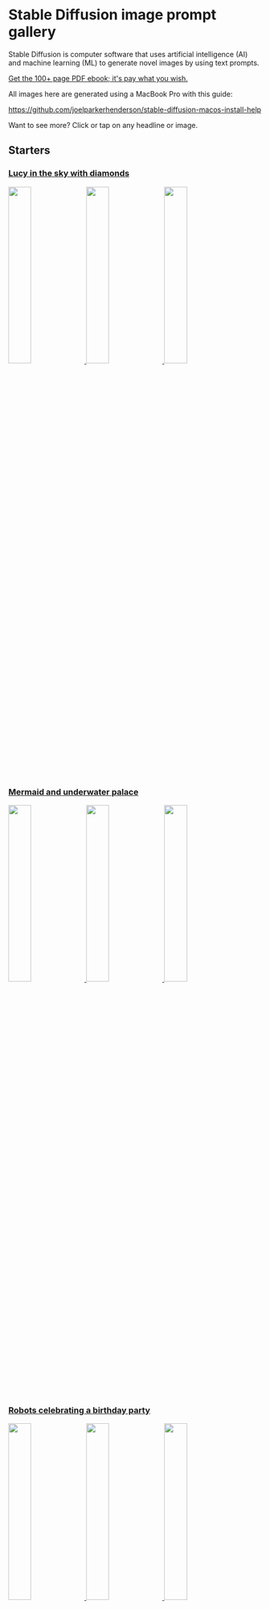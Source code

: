 # Stable Diffusion image prompt gallery

Stable Diffusion is computer software that uses artificial intelligence (AI)
and machine learning (ML) to generate novel images by using text prompts.

[Get the 100+ page PDF ebook; it's pay what you wish.](https://joelparkerhenderson.gumroad.com/stable-diffusion-image-prompt-gallery-book)

All images here are generated using a MacBook Pro with this guide:

https://github.com/joelparkerhenderson/stable-diffusion-macos-install-help

Want to see more? Click or tap on any headline or image.


## Starters


### [Lucy in the sky with diamonds](groups/lucy-in-the-sky-with-diamonds-the-beatles)

<a href="groups/lucy-in-the-sky-with-diamonds-the-beatles"><img loading="lazy" width="30%" src="groups/lucy-in-the-sky-with-diamonds-the-beatles/1.png">&nbsp;<img loading="lazy" width="30%" src="groups/lucy-in-the-sky-with-diamonds-the-beatles/2.png">&nbsp;<img loading="lazy" width="30%" src="groups/lucy-in-the-sky-with-diamonds-the-beatles/3.png"></a>


### [Mermaid and underwater palace](groups/mermaid-and-underwater-palace)

<a href="groups/mermaid-and-underwater-palace"><img loading="lazy" width="30%" src="groups/mermaid-and-underwater-palace/1.png">&nbsp;<img loading="lazy" width="30%" src="groups/mermaid-and-underwater-palace/2.png">&nbsp;<img loading="lazy" width="30%" src="groups/mermaid-and-underwater-palace/3.png"></a>


### [Robots celebrating a birthday party](groups/robots-celebrating-a-birthday-party)

<a href="groups/robots-celebrating-a-birthday-party"><img loading="lazy" width="30%" src="groups/robots-celebrating-a-birthday-party/1.png">&nbsp;<img loading="lazy" width="30%" src="groups/robots-celebrating-a-birthday-party/2.png">&nbsp;<img loading="lazy" width="30%" src="groups/robots-celebrating-a-birthday-party/3.png"></a>


### [Comic book superhero battling evil](groups/comic-book-superhero-battling-evil)

<a href="groups/comic-book-superhero-battling-evil"><img loading="lazy" width="30%" src="groups/comic-book-superhero-battling-evil/1.png">&nbsp;<img loading="lazy" width="30%" src="groups/comic-book-superhero-battling-evil/2.png">&nbsp;<img loading="lazy" width="30%" src="groups/comic-book-superhero-battling-evil/3.png"></a>


### [Redhead goddess with poodle in the style of Klimt](groups/redhead-goddess-with-poodle-in-the-style-of-klimt)

<a href="groups/redhead-goddess-with-poodle-in-the-style-of-klimt"><img loading="lazy" width="30%" src="groups/redhead-goddess-with-poodle-in-the-style-of-klimt/1.png">&nbsp;<img loading="lazy" width="30%" src="groups/redhead-goddess-with-poodle-in-the-style-of-klimt/2.png">&nbsp;<img loading="lazy" width="30%" src="groups/redhead-goddess-with-poodle-in-the-style-of-klimt/3.png"></a>


### [Flying dragon breathing fire](groups/flying-dragon-breathing-fire)

<a href="groups/flying-dragon-breathing-fire"><img loading="lazy" width="30%" src="groups/flying-dragon-breathing-fire/1.png">&nbsp;<img loading="lazy" width="30%" src="groups/flying-dragon-breathing-fire/2.png">&nbsp;<img loading="lazy" width="30%" src="groups/flying-dragon-breathing-fire/3.png"></a>


## Song mixing


### [Halo & Energy & Summer Renaissance (Beyoncé)](groups/halo-energy-summer-renaissance-beyonce)

<a href="groups/halo-energy-summer-renaissance-beyonce"><img loading="lazy" width="30%" src="groups/halo-energy-summer-renaissance-beyonce/1.png">&nbsp;<img loading="lazy" width="30%" src="groups/halo-energy-summer-renaissance-beyonce/2.png">&nbsp;<img loading="lazy" width="30%" src="groups/halo-energy-summer-renaissance-beyonce/3.png"></a>


### [Black Magic Woman & The Game Of Love (Santana)](groups/black-magic-woman-the-game-of-love-santana)

<a href="groups/black-magic-woman-the-game-of-love-santana"><img loading="lazy" width="30%" src="groups/black-magic-woman-the-game-of-love-santana/1.png">&nbsp;<img loading="lazy" width="30%" src="groups/black-magic-woman-the-game-of-love-santana/2.png">&nbsp;<img loading="lazy" width="30%" src="groups/black-magic-woman-the-game-of-love-santana/3.png"></a>


### [Amazing Grace & Day Dreaming (Aretha Franklin)](groups/amazing-grace-day-dreaming-aretha-franklin)

<a href="groups/amazing-grace-day-dreaming-aretha-franklin"><img loading="lazy" width="30%" src="groups/amazing-grace-day-dreaming-aretha-franklin/1.png">&nbsp;<img loading="lazy" width="30%" src="groups/amazing-grace-day-dreaming-aretha-franklin/2.png">&nbsp;<img loading="lazy" width="30%" src="groups/amazing-grace-day-dreaming-aretha-franklin/3.png"></a>


### [Mirrorball & Wonderland (Taylor Swift)](groups/mirrorball-wonderland-taylor-swift)

<a href="groups/mirrorball-wonderland-taylor-swift"><img loading="lazy" width="30%" src="groups/mirrorball-wonderland-taylor-swift/1.png">&nbsp;<img loading="lazy" width="30%" src="groups/mirrorball-wonderland-taylor-swift/2.png">&nbsp;<img loading="lazy" width="30%" src="groups/mirrorball-wonderland-taylor-swift/3.png"></a>


### [Yellow Submarine & Octopus's Garden (The Beatles)](groups/yellow-submarine-octopus-garden-the-beatles)

<a href="groups/yellow-submarine-octopus-garden-the-beatles"><img loading="lazy" width="30%" src="groups/yellow-submarine-octopus-garden-the-beatles/1.png">&nbsp;<img loading="lazy" width="30%" src="groups/yellow-submarine-octopus-garden-the-beatles/2.png">&nbsp;<img loading="lazy" width="30%" src="groups/yellow-submarine-octopus-garden-the-beatles/3.png"></a>


### [Just Dance & Perfect Illusion (Lady Gaga)](groups/just-dance-perfect-illusion-lady-gaga)

<a href="groups/just-dance-perfect-illusion-lady-gaga"><img loading="lazy" width="30%" src="groups/just-dance-perfect-illusion-lady-gaga/1.png">&nbsp;<img loading="lazy" width="30%" src="groups/just-dance-perfect-illusion-lady-gaga/2.png">&nbsp;<img loading="lazy" width="30%" src="groups/just-dance-perfect-illusion-lady-gaga/3.png"></a>


## Pretty flowers


### [Dragonfly with pretty flowers like paper collage](groups/dragonfly-with-pretty-flowers-like-paper-collage)

<a href="groups/dragonfly-with-pretty-flowers-like-paper-collage"><img loading="lazy" width="30%" src="groups/dragonfly-with-pretty-flowers-like-paper-collage/1.png">&nbsp;<img loading="lazy" width="30%" src="groups/dragonfly-with-pretty-flowers-like-paper-collage/2.png">&nbsp;<img loading="lazy" width="30%" src="groups/dragonfly-with-pretty-flowers-like-paper-collage/3.png"></a>


### [Hummingbird with pretty flowers like crayon drawing](groups/hummingbird-with-pretty-flowers-like-crayon-drawing)

<a href="groups/hummingbird-with-pretty-flowers-like-crayon-drawing"><img loading="lazy" width="30%" src="groups/hummingbird-with-pretty-flowers-like-crayon-drawing/1.png">&nbsp;<img loading="lazy" width="30%" src="groups/hummingbird-with-pretty-flowers-like-crayon-drawing/2.png">&nbsp;<img loading="lazy" width="30%" src="groups/hummingbird-with-pretty-flowers-like-crayon-drawing/3.png"></a>


### [Butterfly with pretty flowers like stained glass](groups/butterfly-with-pretty-flowers-like-stained-glass)

<a href="groups/butterfly-with-pretty-flowers-like-stained-glass"><img loading="lazy" width="30%" src="groups/butterfly-with-pretty-flowers-like-stained-glass/1.png">&nbsp;<img loading="lazy" width="30%" src="groups/butterfly-with-pretty-flowers-like-stained-glass/2.png">&nbsp;<img loading="lazy" width="30%" src="groups/butterfly-with-pretty-flowers-like-stained-glass/3.png"></a>


### [Honeybee with pretty flowers like oil painting](groups/honeybee-with-pretty-flowers-like-oil-painting)

<a href="groups/honeybee-with-pretty-flowers-like-oil-painting"><img loading="lazy" width="30%" src="groups/honeybee-with-pretty-flowers-like-oil-painting/1.png">&nbsp;<img loading="lazy" width="30%" src="groups/honeybee-with-pretty-flowers-like-oil-painting/2.png">&nbsp;<img loading="lazy" width="30%" src="groups/honeybee-with-pretty-flowers-like-oil-painting/3.png"></a>


### [Songbird with pretty flowers like tile mosaic](groups/songbird-with-pretty-flowers-like-tile-mosaic)

<a href="groups/songbird-with-pretty-flowers-like-tile-mosaic"><img loading="lazy" width="30%" src="groups/songbird-with-pretty-flowers-like-tile-mosaic/1.png">&nbsp;<img loading="lazy" width="30%" src="groups/songbird-with-pretty-flowers-like-tile-mosaic/2.png">&nbsp;<img loading="lazy" width="30%" src="groups/songbird-with-pretty-flowers-like-tile-mosaic/3.png"></a>


### [Parrot with pretty flowers like tile mosaic](groups/parrot-with-pretty-flowers-like-watercolor)

<a href="groups/parrot-with-pretty-flowers-like-watercolor"><img loading="lazy" width="30%" src="groups/parrot-with-pretty-flowers-like-watercolor/1.png">&nbsp;<img loading="lazy" width="30%" src="groups/parrot-with-pretty-flowers-like-watercolor/2.png">&nbsp;<img loading="lazy" width="30%" src="groups/parrot-with-pretty-flowers-like-watercolor/3.png"></a>


### [Ladybug with pretty flowers as cartoon](groups/ladybug-with-pretty-flowers-as-cartoon)

<a href="groups/ladybug-with-pretty-flowers-as-cartoon"><img loading="lazy" width="30%" src="groups/ladybug-with-pretty-flowers-as-cartoon/1.png">&nbsp;<img loading="lazy" width="30%" src="groups/ladybug-with-pretty-flowers-as-cartoon/2.png">&nbsp;<img loading="lazy" width="30%" src="groups/ladybug-with-pretty-flowers-as-cartoon/3.png"></a>


## People dancing


### [Electronica EDM festival with dancing people](groups/electronica-edm-festival-with-dancing-people)

<a href="groups/electronica-edm-festival-with-dancing-people"><img loading="lazy" width="30%" src="groups/electronica-edm-festival-with-dancing-people/1.png">&nbsp;<img loading="lazy" width="30%" src="groups/electronica-edm-festival-with-dancing-people/2.png">&nbsp;<img loading="lazy" width="30%" src="groups/electronica-edm-festival-with-dancing-people/3.png"></a>


### [Edwardian Ball with people dancing in costume](groups/edwardian-ball-with-people-dancing-in-costume)

<a href="groups/edwardian-ball-with-people-dancing-in-costume"><img loading="lazy" width="30%" src="groups/edwardian-ball-with-people-dancing-in-costume/1.png">&nbsp;<img loading="lazy" width="30%" src="groups/edwardian-ball-with-people-dancing-in-costume/2.png">&nbsp;<img loading="lazy" width="30%" src="groups/edwardian-ball-with-people-dancing-in-costume/3.png"></a>


## [Bollywood musical with dancing people singing songs](groups/bollywood-musical-with-dancing-people-singing-songs/montage-tile-3x3.png)

<a href="groups/bollywood-musical-with-dancing-people-singing-songs"><img loading="lazy" width="30%" src="groups/bollywood-musical-with-dancing-people-singing-songs/1.png">&nbsp;<img loading="lazy" width="30%" src="groups/bollywood-musical-with-dancing-people-singing-songs/2.png">&nbsp;<img loading="lazy" width="30%" src="groups/bollywood-musical-with-dancing-people-singing-songs/3.png"></a>


### [Burning Man art with dancing people at night](groups/burningman-art-with-dancing-people-at-night)

<a href="groups/burningman-art-with-dancing-people-at-night"><img loading="lazy" width="30%" src="groups/burningman-art-with-dancing-people-at-night/1.png">&nbsp;<img loading="lazy" width="30%" src="groups/burningman-art-with-dancing-people-at-night/2.png">&nbsp;<img loading="lazy" width="30%" src="groups/burningman-art-with-dancing-people-at-night/3.png"></a>


### [Holi festival of colors with dancing people in India](groups/holi-festival-of-colors-with-dancing-people-in-india)

<a href="groups/holi-festival-of-colors-with-dancing-people-in-india"><img loading="lazy" width="30%" src="groups/holi-festival-of-colors-with-dancing-people-in-india/1.png">&nbsp;<img loading="lazy" width="30%" src="groups/holi-festival-of-colors-with-dancing-people-in-india/2.png">&nbsp;<img loading="lazy" width="30%" src="groups/holi-festival-of-colors-with-dancing-people-in-india/3.png"></a>


### [Renaissance ball with dancing people doing a waltz](groups/renaissance-ball-with-dancing-people-doing-a-waltz)

<a href="groups/renaissance-ball-with-dancing-people-doing-a-waltz"><img loading="lazy" width="30%" src="groups/renaissance-ball-with-dancing-people-doing-a-waltz/1.png">&nbsp;<img loading="lazy" width="30%" src="groups/renaissance-ball-with-dancing-people-doing-a-waltz/2.png">&nbsp;<img loading="lazy" width="30%" src="groups/renaissance-ball-with-dancing-people-doing-a-waltz/3.png"></a>


## [Broadway musical with dancing people and singing](groups/broadway-musical-with-dancing-people-and-singing/montage-tile-3x3.png)

<a href="groups/broadway-musical-with-dancing-people-and-singing"><img loading="lazy" width="30%" src="groups/broadway-musical-with-dancing-people-and-singing/1.png">&nbsp;<img loading="lazy" width="30%" src="groups/broadway-musical-with-dancing-people-and-singing/2.png">&nbsp;<img loading="lazy" width="30%" src="groups/broadway-musical-with-dancing-people-and-singing/3.png"></a>


## Fantasy fiction


### [Unicorn galloping with rainbows](groups/unicorn-galloping-with-rainbows)

<a href="groups/unicorn-galloping-with-rainbows"><img loading="lazy" width="30%" src="groups/unicorn-galloping-with-rainbows/1.png">&nbsp;<img loading="lazy" width="30%" src="groups/unicorn-galloping-with-rainbows/2.png">&nbsp;<img loading="lazy" width="30%" src="groups/unicorn-galloping-with-rainbows/3.png"></a>


### [Lord of the Rings Rivendell fantasy forest](groups/lord-of-the-rings-rivendell-fantasy-forest)

<a href="groups/lord-of-the-rings-rivendell-fantasy-forest"><img loading="lazy" width="30%" src="groups/lord-of-the-rings-rivendell-fantasy-forest/1.png">&nbsp;<img loading="lazy" width="30%" src="groups/lord-of-the-rings-rivendell-fantasy-forest/2.png">&nbsp;<img loading="lazy" width="30%" src="groups/lord-of-the-rings-rivendell-fantasy-forest/3.png"></a>


### [Wizard with a magic wand casting a spell](groups/wizard-with-a-magic-wand-casting-a-spell)

<a href="groups/wizard-with-a-magic-wand-casting-a-spell"><img loading="lazy" width="30%" src="groups/wizard-with-a-magic-wand-casting-a-spell/1.png">&nbsp;<img loading="lazy" width="30%" src="groups/wizard-with-a-magic-wand-casting-a-spell/2.png">&nbsp;<img loading="lazy" width="30%" src="groups/wizard-with-a-magic-wand-casting-a-spell/3.png"></a>


### [Tarot card that can predict the future](groups/tarot-card-that-can-predict-the-future)

<a href="groups/tarot-card-that-can-predict-the-future"><img loading="lazy" width="30%" src="groups/tarot-card-that-can-predict-the-future/1.png">&nbsp;<img loading="lazy" width="30%" src="groups/tarot-card-that-can-predict-the-future/2.png">&nbsp;<img loading="lazy" width="30%" src="groups/tarot-card-that-can-predict-the-future/3.png"></a>


### [Pirate ship sails on ocean waves](groups/pirate-ship-sails-on-ocean-waves)

<a href="groups/pirate-ship-sails-on-ocean-waves"><img loading="lazy" width="30%" src="groups/pirate-ship-sails-on-ocean-waves/1.png">&nbsp;<img loading="lazy" width="30%" src="groups/pirate-ship-sails-on-ocean-waves/2.png">&nbsp;<img loading="lazy" width="30%" src="groups/pirate-ship-sails-on-ocean-waves/3.png"></a>


### [Legend of the Fountain of Youth](groups/legend-of-the-fountain-of-youth)

<a href="groups/legend-of-the-fountain-of-youth"><img loading="lazy" width="30%" src="groups/legend-of-the-fountain-of-youth/1.png">&nbsp;<img loading="lazy" width="30%" src="groups/legend-of-the-fountain-of-youth/2.png">&nbsp;<img loading="lazy" width="30%" src="groups/legend-of-the-fountain-of-youth/3.png"></a>


## Surrealist creatures


### [Surrealist sea creatures](groups/surrealist-sea-creatures)

<a href="groups/surrealist-sea-creatures"><img loading="lazy" width="30%" src="groups/surrealist-sea-creatures/1.png">&nbsp;<img loading="lazy" width="30%" src="groups/surrealist-sea-creatures/2.png">&nbsp;<img loading="lazy" width="30%" src="groups/surrealist-sea-creatures/3.png"></a>


### [Surrealist forest creatures](groups/surrealist-forest-creatures)

<a href="groups/surrealist-forest-creatures"><img loading="lazy" width="30%" src="groups/surrealist-forest-creatures/1.png">&nbsp;<img loading="lazy" width="30%" src="groups/surrealist-forest-creatures/2.png">&nbsp;<img loading="lazy" width="30%" src="groups/surrealist-forest-creatures/3.png"></a>


### [Surrealist sky creatures](groups/surrealist-sky-creatures)

<a href="groups/surrealist-sky-creatures"><img loading="lazy" width="30%" src="groups/surrealist-sky-creatures/1.png">&nbsp;<img loading="lazy" width="30%" src="groups/surrealist-sky-creatures/2.png">&nbsp;<img loading="lazy" width="30%" src="groups/surrealist-sky-creatures/3.png"></a>


### [Surrealist mountain creatures](groups/surrealist-mountain-creatures)

<a href="groups/surrealist-mountain-creatures"><img loading="lazy" width="30%" src="groups/surrealist-mountain-creatures/1.png">&nbsp;<img loading="lazy" width="30%" src="groups/surrealist-mountain-creatures/2.png">&nbsp;<img loading="lazy" width="30%" src="groups/surrealist-mountain-creatures/3.png"></a>


### [Surrealist desert creatures](groups/surrealist-desert-creatures)

<a href="groups/surrealist-desert-creatures"><img loading="lazy" width="30%" src="groups/surrealist-desert-creatures/1.png">&nbsp;<img loading="lazy" width="30%" src="groups/surrealist-desert-creatures/2.png">&nbsp;<img loading="lazy" width="30%" src="groups/surrealist-desert-creatures/3.png"></a>


### [Surrealist ice creatures](groups/surrealist-ice-creatures)

<a href="groups/surrealist-ice-creatures"><img loading="lazy" width="30%" src="groups/surrealist-ice-creatures/1.png">&nbsp;<img loading="lazy" width="30%" src="groups/surrealist-ice-creatures/2.png">&nbsp;<img loading="lazy" width="30%" src="groups/surrealist-ice-creatures/3.png"></a>


### [Surrealist space creatures](groups/surrealist-space-creatures)

<a href="groups/surrealist-space-creatures"><img loading="lazy" width="30%" src="groups/surrealist-space-creatures/1.png">&nbsp;<img loading="lazy" width="30%" src="groups/surrealist-space-creatures/2.png">&nbsp;<img loading="lazy" width="30%" src="groups/surrealist-space-creatures/3.png"></a>


## Animal in the style of an artist


### [Alexander Calder](groups/animal-in-the-style-of-alexander-calder)

<a href="groups/animal-in-the-style-of-alexander-calder"><img loading="lazy" width="30%" src="groups/animal-in-the-style-of-alexander-calder/1.png">&nbsp;<img loading="lazy" width="30%" src="groups/animal-in-the-style-of-alexander-calder/2.png">&nbsp;<img loading="lazy" width="30%" src="groups/animal-in-the-style-of-alexander-calder/3.png"></a>


### [Alma Thomas](groups/animal-in-the-style-of-alma-thomas)

<a href="groups/animal-in-the-style-of-alma-thomas"><img loading="lazy" width="30%" src="groups/animal-in-the-style-of-alma-thomas/1.png">&nbsp;<img loading="lazy" width="30%" src="groups/animal-in-the-style-of-alma-thomas/2.png">&nbsp;<img loading="lazy" width="30%" src="groups/animal-in-the-style-of-alma-thomas/3.png"></a>


### [Amrita Sher-Gil](groups/animal-in-the-style-of-amrita-sher-gil)

<a href="groups/animal-in-the-style-of-amrita-sher-gil"><img loading="lazy" width="30%" src="groups/animal-in-the-style-of-amrita-sher-gil/1.png">&nbsp;<img loading="lazy" width="30%" src="groups/animal-in-the-style-of-amrita-sher-gil/2.png">&nbsp;<img loading="lazy" width="30%" src="groups/animal-in-the-style-of-amrita-sher-gil/3.png"></a>


### [Artemisia Gentileschi](groups/animal-in-the-style-of-artemisia-gentileschi)

<a href="groups/animal-in-the-style-of-artemisia-gentileschi"><img loading="lazy" width="30%" src="groups/animal-in-the-style-of-artemisia-gentileschi/1.png">&nbsp;<img loading="lazy" width="30%" src="groups/animal-in-the-style-of-artemisia-gentileschi/2.png">&nbsp;<img loading="lazy" width="30%" src="groups/animal-in-the-style-of-artemisia-gentileschi/3.png"></a>


### [Berthe Morisot](groups/animal-in-the-style-of-berthe-morisot)

<a href="groups/animal-in-the-style-of-berthe-morisot"><img loading="lazy" width="30%" src="groups/animal-in-the-style-of-berthe-morisot/1.png">&nbsp;<img loading="lazy" width="30%" src="groups/animal-in-the-style-of-berthe-morisot/2.png">&nbsp;<img loading="lazy" width="30%" src="groups/animal-in-the-style-of-berthe-morisot/3.png"></a>


### [Catrin Welz-Stein](groups/animal-in-the-style-of-catrin-welz-stein)

<a href="groups/animal-in-the-style-of-catrin-welz-stein"><img loading="lazy" width="30%" src="groups/animal-in-the-style-of-catrin-welz-stein/1.png">&nbsp;<img loading="lazy" width="30%" src="groups/animal-in-the-style-of-catrin-welz-stein/2.png">&nbsp;<img loading="lazy" width="30%" src="groups/animal-in-the-style-of-catrin-welz-stein/3.png"></a>


### [Claude Monet](groups/animal-in-the-style-of-claude-monet)

<a href="groups/animal-in-the-style-of-claude-monet"><img loading="lazy" width="30%" src="groups/animal-in-the-style-of-claude-monet/1.png">&nbsp;<img loading="lazy" width="30%" src="groups/animal-in-the-style-of-claude-monet/2.png">&nbsp;<img loading="lazy" width="30%" src="groups/animal-in-the-style-of-claude-monet/3.png"></a>


### [Élisabeth Vigée Le Brun](groups/animal-in-the-style-of-elisabeth-vigee-le-brun)

<a href="groups/animal-in-the-style-of-elisabeth-vigee-le-brun"><img loading="lazy" width="30%" src="groups/animal-in-the-style-of-elisabeth-vigee-le-brun/1.png">&nbsp;<img loading="lazy" width="30%" src="groups/animal-in-the-style-of-elisabeth-vigee-le-brun/2.png">&nbsp;<img loading="lazy" width="30%" src="groups/animal-in-the-style-of-elisabeth-vigee-le-brun/3.png"></a>


### [Frida Kahlo](groups/animal-in-the-style-of-frida-kahlo)

<a href="groups/animal-in-the-style-of-frida-kahlo"><img loading="lazy" width="30%" src="groups/animal-in-the-style-of-frida-kahlo/1.png">&nbsp;<img loading="lazy" width="30%" src="groups/animal-in-the-style-of-frida-kahlo/2.png">&nbsp;<img loading="lazy" width="30%" src="groups/animal-in-the-style-of-frida-kahlo/3.png"></a>


### [Georgia O'Keeffe](groups/animal-in-the-style-of-georgia-okeeffe)

<a href="groups/animal-in-the-style-of-georgia-okeeffe"><img loading="lazy" width="30%" src="groups/animal-in-the-style-of-georgia-okeeffe/1.png">&nbsp;<img loading="lazy" width="30%" src="groups/animal-in-the-style-of-georgia-okeeffe/2.png">&nbsp;<img loading="lazy" width="30%" src="groups/animal-in-the-style-of-georgia-okeeffe/3.png"></a>


### [Gustav Klimt](groups/animal-in-the-style-of-gustav-klimt)

<a href="groups/animal-in-the-style-of-gustav-klimt"><img loading="lazy" width="30%" src="groups/animal-in-the-style-of-gustav-klimt/1.png">&nbsp;<img loading="lazy" width="30%" src="groups/animal-in-the-style-of-gustav-klimt/2.png">&nbsp;<img loading="lazy" width="30%" src="groups/animal-in-the-style-of-gustav-klimt/3.png"></a>


### [Helen Frankenthaler](groups/animal-in-the-style-of-helen-frankenthaler)

<a href="groups/animal-in-the-style-of-helen-frankenthaler"><img loading="lazy" width="30%" src="groups/animal-in-the-style-of-helen-frankenthaler/1.png">&nbsp;<img loading="lazy" width="30%" src="groups/animal-in-the-style-of-helen-frankenthaler/2.png">&nbsp;<img loading="lazy" width="30%" src="groups/animal-in-the-style-of-helen-frankenthaler/3.png"></a>


### [Henri Matisse](groups/animal-in-the-style-of-henri-matisse)

<a href="groups/animal-in-the-style-of-henri-matisse"><img loading="lazy" width="30%" src="groups/animal-in-the-style-of-henri-matisse/1.png">&nbsp;<img loading="lazy" width="30%" src="groups/animal-in-the-style-of-henri-matisse/2.png">&nbsp;<img loading="lazy" width="30%" src="groups/animal-in-the-style-of-henri-matisse/3.png"></a>


### [Henry Ossawa Tanner](groups/animal-in-the-style-of-henry-ossawa-tanner)

<a href="groups/animal-in-the-style-of-henry-ossawa-tanner"><img loading="lazy" width="30%" src="groups/animal-in-the-style-of-henry-ossawa-tanner/1.png">&nbsp;<img loading="lazy" width="30%" src="groups/animal-in-the-style-of-henry-ossawa-tanner/2.png">&nbsp;<img loading="lazy" width="30%" src="groups/animal-in-the-style-of-henry-ossawa-tanner/3.png"></a>


### [Hilma af Klint](groups/animal-in-the-style-of-hilma-af-klint)

<a href="groups/animal-in-the-style-of-hilma-af-klint"><img loading="lazy" width="30%" src="groups/animal-in-the-style-of-hilma-af-klint/1.png">&nbsp;<img loading="lazy" width="30%" src="groups/animal-in-the-style-of-hilma-af-klint/2.png">&nbsp;<img loading="lazy" width="30%" src="groups/animal-in-the-style-of-hilma-af-klint/3.png"></a>


### [Jean-Michel Basquiat](groups/animal-in-the-style-of-jean-michel-basquiat)

<a href="groups/animal-in-the-style-of-jean-michel-basquiat"><img loading="lazy" width="30%" src="groups/animal-in-the-style-of-jean-michel-basquiat/1.png">&nbsp;<img loading="lazy" width="30%" src="groups/animal-in-the-style-of-jean-michel-basquiat/2.png">&nbsp;<img loading="lazy" width="30%" src="groups/animal-in-the-style-of-jean-michel-basquiat/3.png"></a>


### [Jeff Koons](groups/animal-in-the-style-of-jeff-koons)

<a href="groups/animal-in-the-style-of-jeff-koons"><img loading="lazy" width="30%" src="groups/animal-in-the-style-of-jeff-koons/1.png">&nbsp;<img loading="lazy" width="30%" src="groups/animal-in-the-style-of-jeff-koons/2.png">&nbsp;<img loading="lazy" width="30%" src="groups/animal-in-the-style-of-jeff-koons/3.png"></a>


### [Johannes Vermeer](groups/animal-in-the-style-of-johannes-vermeer)

<a href="groups/animal-in-the-style-of-johannes-vermeer"><img loading="lazy" width="30%" src="groups/animal-in-the-style-of-johannes-vermeer/1.png">&nbsp;<img loading="lazy" width="30%" src="groups/animal-in-the-style-of-johannes-vermeer/2.png">&nbsp;<img loading="lazy" width="30%" src="groups/animal-in-the-style-of-johannes-vermeer/3.png"></a>


### [Josephine Wall](groups/animal-in-the-style-of-josephine-wall)

<a href="groups/animal-in-the-style-of-josephine-wall"><img loading="lazy" width="30%" src="groups/animal-in-the-style-of-josephine-wall/1.png">&nbsp;<img loading="lazy" width="30%" src="groups/animal-in-the-style-of-josephine-wall/2.png">&nbsp;<img loading="lazy" width="30%" src="groups/animal-in-the-style-of-josephine-wall/3.png"></a>


### [Kehinde Wiley](groups/animal-in-the-style-of-kehinde-wiley)

<a href="groups/animal-in-the-style-of-kehinde-wiley"><img loading="lazy" width="30%" src="groups/animal-in-the-style-of-kehinde-wiley/1.png">&nbsp;<img loading="lazy" width="30%" src="groups/animal-in-the-style-of-kehinde-wiley/2.png">&nbsp;<img loading="lazy" width="30%" src="groups/animal-in-the-style-of-kehinde-wiley/3.png"></a>


### [Leonardo da Vinci](groups/animal-in-the-style-of-leonardo-da-vinci)

<a href="groups/animal-in-the-style-of-leonardo-da-vinci"><img loading="lazy" width="30%" src="groups/animal-in-the-style-of-leonardo-da-vinci/1.png">&nbsp;<img loading="lazy" width="30%" src="groups/animal-in-the-style-of-leonardo-da-vinci/2.png">&nbsp;<img loading="lazy" width="30%" src="groups/animal-in-the-style-of-leonardo-da-vinci/3.png"></a>


### [Leonora Carrington](groups/animal-in-the-style-of-leonora-carrington)

<a href="groups/animal-in-the-style-of-leonora-carrington"><img loading="lazy" width="30%" src="groups/animal-in-the-style-of-leonora-carrington/1.png">&nbsp;<img loading="lazy" width="30%" src="groups/animal-in-the-style-of-leonora-carrington/2.png">&nbsp;<img loading="lazy" width="30%" src="groups/animal-in-the-style-of-leonora-carrington/3.png"></a>


### [Louise Bourgeois](groups/animal-in-the-style-of-louise-bourgeois)

<a href="groups/animal-in-the-style-of-louise-bourgeois"><img loading="lazy" width="30%" src="groups/animal-in-the-style-of-louise-bourgeois/1.png">&nbsp;<img loading="lazy" width="30%" src="groups/animal-in-the-style-of-louise-bourgeois/2.png">&nbsp;<img loading="lazy" width="30%" src="groups/animal-in-the-style-of-louise-bourgeois/3.png"></a>


### [Mary Cassat](groups/animal-in-the-style-of-mary-cassat)

<a href="groups/animal-in-the-style-of-mary-cassat"><img loading="lazy" width="30%" src="groups/animal-in-the-style-of-mary-cassat/1.png">&nbsp;<img loading="lazy" width="30%" src="groups/animal-in-the-style-of-mary-cassat/2.png">&nbsp;<img loading="lazy" width="30%" src="groups/animal-in-the-style-of-mary-cassat/3.png"></a>


### [Norman Rockwell](groups/animal-in-the-style-of-norman-rockwell)

<a href="groups/animal-in-the-style-of-norman-rockwell"><img loading="lazy" width="30%" src="groups/animal-in-the-style-of-norman-rockwell/1.png">&nbsp;<img loading="lazy" width="30%" src="groups/animal-in-the-style-of-norman-rockwell/2.png">&nbsp;<img loading="lazy" width="30%" src="groups/animal-in-the-style-of-norman-rockwell/3.png"></a>


### [Pablo Picasso](groups/animal-in-the-style-of-pablo-picasso)

<a href="groups/animal-in-the-style-of-pablo-picasso"><img loading="lazy" width="30%" src="groups/animal-in-the-style-of-pablo-picasso/1.png">&nbsp;<img loading="lazy" width="30%" src="groups/animal-in-the-style-of-pablo-picasso/2.png">&nbsp;<img loading="lazy" width="30%" src="groups/animal-in-the-style-of-pablo-picasso/3.png"></a>


### [Pan Yuliang](groups/animal-in-the-style-of-pan-yuliang)

<a href="groups/animal-in-the-style-of-pan-yuliang"><img loading="lazy" width="30%" src="groups/animal-in-the-style-of-pan-yuliang/1.png">&nbsp;<img loading="lazy" width="30%" src="groups/animal-in-the-style-of-pan-yuliang/2.png">&nbsp;<img loading="lazy" width="30%" src="groups/animal-in-the-style-of-pan-yuliang/3.png"></a>


### [Roy Lichtenstein](groups/animal-in-the-style-of-roy-lichtenstein)

<a href="groups/animal-in-the-style-of-roy-lichtenstein"><img loading="lazy" width="30%" src="groups/animal-in-the-style-of-roy-lichtenstein/1.png">&nbsp;<img loading="lazy" width="30%" src="groups/animal-in-the-style-of-roy-lichtenstein/2.png">&nbsp;<img loading="lazy" width="30%" src="groups/animal-in-the-style-of-roy-lichtenstein/3.png"></a>


### [Salvador Dali](groups/animal-in-the-style-of-salvador-dali)

<a href="groups/animal-in-the-style-of-salvador-dali"><img loading="lazy" width="30%" src="groups/animal-in-the-style-of-salvador-dali/1.png">&nbsp;<img loading="lazy" width="30%" src="groups/animal-in-the-style-of-salvador-dali/2.png">&nbsp;<img loading="lazy" width="30%" src="groups/animal-in-the-style-of-salvador-dali/3.png"></a>


### [Tamara de Lempicka](groups/animal-in-the-style-of-tamara-de-lempicka)

<a href="groups/animal-in-the-style-of-tamara-de-lempicka"><img loading="lazy" width="30%" src="groups/animal-in-the-style-of-tamara-de-lempicka/1.png">&nbsp;<img loading="lazy" width="30%" src="groups/animal-in-the-style-of-tamara-de-lempicka/2.png">&nbsp;<img loading="lazy" width="30%" src="groups/animal-in-the-style-of-tamara-de-lempicka/3.png"></a>


### [Thomas Kincade](groups/animal-in-the-style-of-thomas-kinkade)

<a href="groups/animal-in-the-style-of-thomas-kinkade"><img loading="lazy" width="30%" src="groups/animal-in-the-style-of-thomas-kinkade/1.png">&nbsp;<img loading="lazy" width="30%" src="groups/animal-in-the-style-of-thomas-kinkade/2.png">&nbsp;<img loading="lazy" width="30%" src="groups/animal-in-the-style-of-thomas-kinkade/3.png"></a>


### [Vincent Van Gogh](groups/animal-in-the-style-of-vincent-van-gogh)

<a href="groups/animal-in-the-style-of-vincent-van-gogh"><img loading="lazy" width="30%" src="groups/animal-in-the-style-of-vincent-van-gogh/1.png">&nbsp;<img loading="lazy" width="30%" src="groups/animal-in-the-style-of-vincent-van-gogh/2.png">&nbsp;<img loading="lazy" width="30%" src="groups/animal-in-the-style-of-vincent-van-gogh/3.png"></a>


## Outer space


### [Space exploration with rocket ship and alien](groups/space-exploration-with-rocket-ship-and-alien)

<a href="groups/space-exploration-with-rocket-ship-and-alien"><img loading="lazy" width="30%" src="groups/space-exploration-with-rocket-ship-and-alien/1.png">&nbsp;<img loading="lazy" width="30%" src="groups/space-exploration-with-rocket-ship-and-alien/2.png">&nbsp;<img loading="lazy" width="30%" src="groups/space-exploration-with-rocket-ship-and-alien/3.png"></a>


### [Planets with moons and suns](groups/planet-with-moons-and-suns)

<a href="groups/planet-with-moons-and-suns"><img loading="lazy" width="30%" src="groups/planet-with-moons-and-suns/1.png">&nbsp;<img loading="lazy" width="30%" src="groups/planet-with-moons-and-suns/2.png">&nbsp;<img loading="lazy" width="30%" src="groups/planet-with-moons-and-suns/3.png"></a>


### [Interstellar space station interior](groups/interstellar-space-station-interior)

<a href="groups/interstellar-space-station-interior"><img loading="lazy" width="30%" src="groups/interstellar-space-station-interior/1.png">&nbsp;<img loading="lazy" width="30%" src="groups/interstellar-space-station-interior/2.png">&nbsp;<img loading="lazy" width="30%" src="groups/interstellar-space-station-interior/3.png"></a>


### [UFO alien arrival](groups/ufo-alien-arrival)

<a href="groups/ufo-alien-arrival"><img loading="lazy" width="30%" src="groups/ufo-alien-arrival/1.png">&nbsp;<img loading="lazy" width="30%" src="groups/ufo-alien-arrival/2.png">&nbsp;<img loading="lazy" width="30%" src="groups/ufo-alien-arrival/3.png"></a>


## Mythology illustration


### [Aboriginal mythology illustration](groups/aboriginal-mythology-illustration)

<a href="groups/aboriginal-mythology-illustration"><img loading="lazy" width="30%" src="groups/aboriginal-mythology-illustration/1.png">&nbsp;<img loading="lazy" width="30%" src="groups/aboriginal-mythology-illustration/2.png">&nbsp;<img loading="lazy" width="30%" src="groups/aboriginal-mythology-illustration/3.png"></a>


### [Arthurian mythology illustration](groups/arthurian-mythology-illustration)

<a href="groups/arthurian-mythology-illustration"><img loading="lazy" width="30%" src="groups/arthurian-mythology-illustration/1.png">&nbsp;<img loading="lazy" width="30%" src="groups/arthurian-mythology-illustration/2.png">&nbsp;<img loading="lazy" width="30%" src="groups/arthurian-mythology-illustration/3.png"></a>


### [Aztec mythology illustration](groups/aztec-mythology-illustration)

<a href="groups/aztec-mythology-illustration"><img loading="lazy" width="30%" src="groups/aztec-mythology-illustration/1.png">&nbsp;<img loading="lazy" width="30%" src="groups/aztec-mythology-illustration/2.png">&nbsp;<img loading="lazy" width="30%" src="groups/aztec-mythology-illustration/3.png"></a>


### [Bantu mythology illustration](groups/bantu-mythology-illustration)

<a href="groups/bantu-mythology-illustration"><img loading="lazy" width="30%" src="groups/bantu-mythology-illustration/1.png">&nbsp;<img loading="lazy" width="30%" src="groups/bantu-mythology-illustration/2.png">&nbsp;<img loading="lazy" width="30%" src="groups/bantu-mythology-illustration/3.png"></a>


### [Buddhist mythology illustration](groups/buddhist-mythology-illustration)

<a href="groups/buddhist-mythology-illustration"><img loading="lazy" width="30%" src="groups/buddhist-mythology-illustration/1.png">&nbsp;<img loading="lazy" width="30%" src="groups/buddhist-mythology-illustration/2.png">&nbsp;<img loading="lazy" width="30%" src="groups/buddhist-mythology-illustration/3.png"></a>


### [Celtic mythology illustration](groups/celtic-mythology-illustration)

<a href="groups/celtic-mythology-illustration"><img loading="lazy" width="30%" src="groups/celtic-mythology-illustration/1.png">&nbsp;<img loading="lazy" width="30%" src="groups/celtic-mythology-illustration/2.png">&nbsp;<img loading="lazy" width="30%" src="groups/celtic-mythology-illustration/3.png"></a>


### [Chinese mythology illustration](groups/chinese-mythology-illustration)

<a href="groups/chinese-mythology-illustration"><img loading="lazy" width="30%" src="groups/chinese-mythology-illustration/1.png">&nbsp;<img loading="lazy" width="30%" src="groups/chinese-mythology-illustration/2.png">&nbsp;<img loading="lazy" width="30%" src="groups/chinese-mythology-illustration/3.png"></a>


### [Egyptian mythology illustration](groups/egyptian-mythology-illustration)

<a href="groups/egyptian-mythology-illustration"><img loading="lazy" width="30%" src="groups/egyptian-mythology-illustration/1.png">&nbsp;<img loading="lazy" width="30%" src="groups/egyptian-mythology-illustration/2.png">&nbsp;<img loading="lazy" width="30%" src="groups/egyptian-mythology-illustration/3.png"></a>


### [Greek mythology illustration](groups/greek-mythology-illustration)

<a href="groups/greek-mythology-illustration"><img loading="lazy" width="30%" src="groups/greek-mythology-illustration/1.png">&nbsp;<img loading="lazy" width="30%" src="groups/greek-mythology-illustration/2.png">&nbsp;<img loading="lazy" width="30%" src="groups/greek-mythology-illustration/3.png"></a>


### [Hindu mythology illustration](groups/hindu-mythology-illustration)

<a href="groups/hindu-mythology-illustration"><img loading="lazy" width="30%" src="groups/hindu-mythology-illustration/1.png">&nbsp;<img loading="lazy" width="30%" src="groups/hindu-mythology-illustration/2.png">&nbsp;<img loading="lazy" width="30%" src="groups/hindu-mythology-illustration/3.png"></a>


### [Inuit mythology illustration](groups/inuit-mythology-illustration)

<a href="groups/inuit-mythology-illustration"><img loading="lazy" width="30%" src="groups/inuit-mythology-illustration/1.png">&nbsp;<img loading="lazy" width="30%" src="groups/inuit-mythology-illustration/2.png">&nbsp;<img loading="lazy" width="30%" src="groups/inuit-mythology-illustration/3.png"></a>


### [Japanese mythology illustration](groups/japanese-mythology-illustration)

<a href="groups/japanese-mythology-illustration"><img loading="lazy" width="30%" src="groups/japanese-mythology-illustration/1.png">&nbsp;<img loading="lazy" width="30%" src="groups/japanese-mythology-illustration/2.png">&nbsp;<img loading="lazy" width="30%" src="groups/japanese-mythology-illustration/3.png"></a>


### [Maya mythology illustration](groups/maya-mythology-illustration)

<a href="groups/maya-mythology-illustration"><img loading="lazy" width="30%" src="groups/maya-mythology-illustration/1.png">&nbsp;<img loading="lazy" width="30%" src="groups/maya-mythology-illustration/2.png">&nbsp;<img loading="lazy" width="30%" src="groups/maya-mythology-illustration/3.png"></a>


### [Mesoamerican mythology illustration](groups/mesoamerican-mythology-illustration)

<a href="groups/mesoamerican-mythology-illustration"><img loading="lazy" width="30%" src="groups/mesoamerican-mythology-illustration/1.png">&nbsp;<img loading="lazy" width="30%" src="groups/mesoamerican-mythology-illustration/2.png">&nbsp;<img loading="lazy" width="30%" src="groups/mesoamerican-mythology-illustration/3.png"></a>


### [Native American mythology illustration](groups/native-american-mythology-illustration)

<a href="groups/native-american-mythology-illustration"><img loading="lazy" width="30%" src="groups/native-american-mythology-illustration/1.png">&nbsp;<img loading="lazy" width="30%" src="groups/native-american-mythology-illustration/2.png">&nbsp;<img loading="lazy" width="30%" src="groups/native-american-mythology-illustration/3.png"></a>


### [Norse mythology illustration](groups/norse-mythology-illustration)

<a href="groups/norse-mythology-illustration"><img loading="lazy" width="30%" src="groups/norse-mythology-illustration/1.png">&nbsp;<img loading="lazy" width="30%" src="groups/norse-mythology-illustration/2.png">&nbsp;<img loading="lazy" width="30%" src="groups/norse-mythology-illustration/3.png"></a>


### [Swedish mythology illustration](groups/swedish-mythology-illustration)

<a href="groups/swedish-mythology-illustration"><img loading="lazy" width="30%" src="groups/swedish-mythology-illustration/1.png">&nbsp;<img loading="lazy" width="30%" src="groups/swedish-mythology-illustration/2.png">&nbsp;<img loading="lazy" width="30%" src="groups/swedish-mythology-illustration/3.png"></a>


### [Vodun mythology illustration](groups/vodun-mythology-illustration)

<a href="groups/vodun-mythology-illustration"><img loading="lazy" width="30%" src="groups/vodun-mythology-illustration/1.png">&nbsp;<img loading="lazy" width="30%" src="groups/vodun-mythology-illustration/2.png">&nbsp;<img loading="lazy" width="30%" src="groups/vodun-mythology-illustration/3.png"></a>


## Elemental creatures


### [Earth elemental creatures](groups/earth-elemental-creatures)

<a href="groups/earth-elemental-creatures"><img loading="lazy" width="30%" src="groups/earth-elemental-creatures/1.png">&nbsp;<img loading="lazy" width="30%" src="groups/earth-elemental-creatures/2.png">&nbsp;<img loading="lazy" width="30%" src="groups/earth-elemental-creatures/3.png"></a>


### [Air elemental creatures](groups/air-elemental-creatures)

<a href="groups/air-elemental-creatures"><img loading="lazy" width="30%" src="groups/air-elemental-creatures/1.png">&nbsp;<img loading="lazy" width="30%" src="groups/air-elemental-creatures/2.png">&nbsp;<img loading="lazy" width="30%" src="groups/air-elemental-creatures/3.png"></a>


### [Fire elemental creatures](groups/fire-elemental-creatures)

<a href="groups/fire-elemental-creatures"><img loading="lazy" width="30%" src="groups/fire-elemental-creatures/1.png">&nbsp;<img loading="lazy" width="30%" src="groups/fire-elemental-creatures/2.png">&nbsp;<img loading="lazy" width="30%" src="groups/fire-elemental-creatures/3.png"></a>


### [Water elemental creatures](groups/water-elemental-creatures)

<a href="groups/water-elemental-creatures"><img loading="lazy" width="30%" src="groups/water-elemental-creatures/1.png">&nbsp;<img loading="lazy" width="30%" src="groups/water-elemental-creatures/2.png">&nbsp;<img loading="lazy" width="30%" src="groups/water-elemental-creatures/3.png"></a>


### [Metal elemental creatures](groups/metal-elemental-creatures)

<a href="groups/metal-elemental-creatures"><img loading="lazy" width="30%" src="groups/metal-elemental-creatures/1.png">&nbsp;<img loading="lazy" width="30%" src="groups/metal-elemental-creatures/2.png">&nbsp;<img loading="lazy" width="30%" src="groups/metal-elemental-creatures/3.png"></a>


### [Lightning elemental creatures](groups/lightning-elemental-creatures)

<a href="groups/lightning-elemental-creatures"><img loading="lazy" width="30%" src="groups/lightning-elemental-creatures/1.png">&nbsp;<img loading="lazy" width="30%" src="groups/lightning-elemental-creatures/2.png">&nbsp;<img loading="lazy" width="30%" src="groups/lightning-elemental-creatures/3.png"></a>


## Animal environments


### [Wild west horses riding into the sunset](groups/wild-west-horses-riding-into-the-sunset)

<a href="groups/wild-west-horses-riding-into-the-sunset"><img loading="lazy" width="30%" src="groups/wild-west-horses-riding-into-the-sunset/1.png">&nbsp;<img loading="lazy" width="30%" src="groups/wild-west-horses-riding-into-the-sunset/2.png">&nbsp;<img loading="lazy" loading="lazy" width="30%" src="groups/wild-west-horses-riding-into-the-sunset/3.png"></a>


### [Fish swimming in an underwater coral reef](groups/fish-swimming-in-an-underwater-coral-reef)

<a href="groups/fish-swimming-in-an-underwater-coral-reef"><img loading="lazy" width="30%" src="groups/fish-swimming-in-an-underwater-coral-reef/1.png">&nbsp;<img loading="lazy" width="30%" src="groups/fish-swimming-in-an-underwater-coral-reef/2.png">&nbsp;<img loading="lazy" width="30%" src="groups/fish-swimming-in-an-underwater-coral-reef/3.png"></a>


### [Dinosaurs roaming the earth during the Jurassic era](groups/dinosaurs-roaming-the-earth-during-the-jurassic-era)

<a href="groups/dinosaurs-roaming-the-earth-during-the-jurassic-era"><img loading="lazy" width="30%" src="groups/dinosaurs-roaming-the-earth-during-the-jurassic-era/1.png">&nbsp;<img loading="lazy" width="30%" src="groups/dinosaurs-roaming-the-earth-during-the-jurassic-era/2.png">&nbsp;<img loading="lazy" width="30%" src="groups/dinosaurs-roaming-the-earth-during-the-jurassic-era/3.png"></a>


### [Animal in the style of crochet](groups/animal-in-the-style-of-crochet)

<a href="groups/animal-in-the-style-of-crochet"><img loading="lazy" width="30%" src="groups/animal-in-the-style-of-crochet/1.png">&nbsp;<img loading="lazy" width="30%" src="groups/animal-in-the-style-of-crochet/2.png">&nbsp;<img loading="lazy" width="30%" src="groups/animal-in-the-style-of-crochet/3.png"></a>


### [Microscopic view of a bug with iridescence](groups/microscopic-view-of-a-bug-with-iridescence)

<a href="groups/microscopic-view-of-a-bug-with-iridescence"><img loading="lazy" width="30%" src="groups/microscopic-view-of-a-bug-with-iridescence/1.png">&nbsp;<img loading="lazy" width="30%" src="groups/microscopic-view-of-a-bug-with-iridescence/2.png">&nbsp;<img loading="lazy" width="30%" src="groups/microscopic-view-of-a-bug-with-iridescence/3.png"></a>


### [Sea serpent underwater](groups/sea-serpent-underwater)

<a href="groups/sea-serpent-underwater"><img loading="lazy" width="30%" src="groups/sea-serpent-underwater/1.png">&nbsp;<img loading="lazy" width="30%" src="groups/sea-serpent-underwater/2.png">&nbsp;<img loading="lazy" width="30%" src="groups/sea-serpent-underwater/3.png"></a>



## Living places


### [Medieval castle with town faire](groups/medieval-castle-with-town-faire)

<a href="groups/medieval-castle-with-town-faire"><img loading="lazy" width="30%" src="groups/medieval-castle-with-town-faire/1.png">&nbsp;<img loading="lazy" width="30%" src="groups/medieval-castle-with-town-faire/2.png">&nbsp;<img loading="lazy" width="30%" src="groups/medieval-castle-with-town-faire/3.png"></a>


### [Hobbit village in The Shire](groups/hobbit-village-in-the-shire)

<a href="groups/hobbit-village-in-the-shire"><img loading="lazy" width="30%" src="groups/hobbit-village-in-the-shire/1.png">&nbsp;<img loading="lazy" width="30%" src="groups/hobbit-village-in-the-shire/2.png">&nbsp;<img loading="lazy" width="30%" src="groups/hobbit-village-in-the-shire/3.png"></a>


### [Seaside town painted like a watercolor](groups/seaside-town-painted-like-a-watercolor)

<a href="groups/seaside-town-painted-like-a-watercolor"><img loading="lazy" width="30%" src="groups/seaside-town-painted-like-a-watercolor/1.png">&nbsp;<img loading="lazy" width="30%" src="groups/seaside-town-painted-like-a-watercolor/2.png">&nbsp;<img loading="lazy" width="30%" src="groups/seaside-town-painted-like-a-watercolor/3.png"></a>


### [Cabin in the woods by a stream with a mountain](groups/cabin-in-the-woods-by-a-stream-with-a-mountain)

<a href="groups/cabin-in-the-woods-by-a-stream-with-a-mountain"><img loading="lazy" width="30%" src="groups/cabin-in-the-woods-by-a-stream-with-a-mountain/1.png">&nbsp;<img loading="lazy" width="30%" src="groups/cabin-in-the-woods-by-a-stream-with-a-mountain/2.png">&nbsp;<img loading="lazy" width="30%" src="groups/cabin-in-the-woods-by-a-stream-with-a-mountain/3.png"></a>


### [Modernist design home architecture with a pool](groups/modernist-design-home-architecture-with-a-pool)

<a href="groups/modernist-design-home-architecture-with-a-pool"><img loading="lazy" width="30%" src="groups/modernist-design-home-architecture-with-a-pool/1.png">&nbsp;<img loading="lazy" width="30%" src="groups/modernist-design-home-architecture-with-a-pool/2.png">&nbsp;<img loading="lazy" width="30%" src="groups/modernist-design-home-architecture-with-a-pool/3.png"></a>


### [Painted tipis for Indigenous Native Americans](groups/painted-tipis-for-indigenous-native-americans)

<a href="groups/painted-tipis-for-indigenous-native-americans"><img loading="lazy" width="30%" src="groups/painted-tipis-for-indigenous-native-americans/1.png">&nbsp;<img loading="lazy" width="30%" src="groups/painted-tipis-for-indigenous-native-americans/2.png">&nbsp;<img loading="lazy" width="30%" src="groups/painted-tipis-for-indigenous-native-americans/3.png"></a>


### [Classic apartment building on a busy street](groups/classic-apartment-building-on-a-busy-street)

<a href="groups/classic-apartment-building-on-a-busy-street"><img loading="lazy" width="30%" src="groups/classic-apartment-building-on-a-busy-street/1.png">&nbsp;<img loading="lazy" width="30%" src="groups/classic-apartment-building-on-a-busy-street/2.png">&nbsp;<img loading="lazy" width="30%" src="groups/classic-apartment-building-on-a-busy-street/3.png"></a>


## Delicious food


### [Delicious breakfast with vegan food](groups/delicious-breakfast-with-vegan-food)

<a href="groups/delicious-breakfast-with-vegan-food"><img loading="lazy" width="30%" src="groups/delicious-breakfast-with-vegan-food/1.png">&nbsp;<img loading="lazy" width="30%" src="groups/delicious-breakfast-with-vegan-food/2.png">&nbsp;<img loading="lazy" width="30%" src="groups/delicious-breakfast-with-vegan-food/3.png"></a>


### [Delicious lunch with healthy food](groups/delicious-lunch-with-healthy-food)

<a href="groups/delicious-lunch-with-healthy-food"><img loading="lazy" width="30%" src="groups/delicious-lunch-with-healthy-food/1.png">&nbsp;<img loading="lazy" width="30%" src="groups/delicious-lunch-with-healthy-food/2.png">&nbsp;<img loading="lazy" width="30%" src="groups/delicious-lunch-with-healthy-food/3.png"></a>


### [Delicious picnic with outdoorsy food](groups/delicious-picnic-with-outdoorsy-food)

<a href="groups/delicious-picnic-with-outdoorsy-food"><img loading="lazy" width="30%" src="groups/delicious-picnic-with-outdoorsy-food/1.png">&nbsp;<img loading="lazy" width="30%" src="groups/delicious-picnic-with-outdoorsy-food/2.png">&nbsp;<img loading="lazy" width="30%" src="groups/delicious-picnic-with-outdoorsy-food/3.png"></a>


### [Delicious dessert with tempting food](groups/delicious-dessert-with-tempting-food)

<a href="groups/delicious-dessert-with-tempting-food"><img loading="lazy" width="30%" src="groups/delicious-dessert-with-tempting-food/1.png">&nbsp;<img loading="lazy" width="30%" src="groups/delicious-dessert-with-tempting-food/2.png">&nbsp;<img loading="lazy" width="30%" src="groups/delicious-dessert-with-tempting-food/3.png"></a>


### [Delicious wine with candlelight food](groups/delicious-wine-with-candlelight-food)

<a href="groups/delicious-wine-with-candlelight-food"><img loading="lazy" width="30%" src="groups/delicious-wine-with-candlelight-food/1.png">&nbsp;<img loading="lazy" width="30%" src="groups/delicious-wine-with-candlelight-food/2.png">&nbsp;<img loading="lazy" width="30%" src="groups/delicious-wine-with-candlelight-food/3.png"></a>


## Miscellaneous



### [Big top circus with ringmaster and performers](groups/big-top-circus-with-ringmaster-and-performers)

<a href="groups/big-top-circus-with-ringmaster-and-performers"><img loading="lazy" width="30%" src="groups/big-top-circus-with-ringmaster-and-performers/1.png">&nbsp;<img loading="lazy" width="30%" src="groups/big-top-circus-with-ringmaster-and-performers/2.png">&nbsp;<img loading="lazy" width="30%" src="groups/big-top-circus-with-ringmaster-and-performers/3.png"></a>


### [Person with flower headpiece and elegant jewels](groups/person-with-flower-headpiece-and-elegant-jewels)

<a href="groups/person-with-flower-headpiece-and-elegant-jewels"><img loading="lazy" width="30%" src="groups/person-with-flower-headpiece-and-elegant-jewels/1.png">&nbsp;<img loading="lazy" width="30%" src="groups/person-with-flower-headpiece-and-elegant-jewels/2.png">&nbsp;<img loading="lazy" width="30%" src="groups/person-with-flower-headpiece-and-elegant-jewels/3.png"></a>


### [Close up of a person with a big smile](groups/close-up-of-a-person-with-a-big-smile)

<a href="groups/close-up-of-a-person-with-a-big-smile"><img loading="lazy" width="30%" src="groups/close-up-of-a-person-with-a-big-smile/1.png">&nbsp;<img loading="lazy" width="30%" src="groups/close-up-of-a-person-with-a-big-smile/2.png">&nbsp;<img loading="lazy" width="30%" src="groups/close-up-of-a-person-with-a-big-smile/3.png"></a>


### [Hot air balloon race over a town](groups/hot-air-balloon-race-over-a-town)

<a href="groups/hot-air-balloon-race-over-a-town"><img loading="lazy" width="30%" src="groups/hot-air-balloon-race-over-a-town/1.png">&nbsp;<img loading="lazy" width="30%" src="groups/hot-air-balloon-race-over-a-town/2.png">&nbsp;<img loading="lazy" width="30%" src="groups/hot-air-balloon-race-over-a-town/3.png"></a>


### [Abstract expressionism as fine art sculpture](groups/abstract-expressionism-as-fine-art-sculpture)

<a href="groups/abstract-expressionism-as-fine-art-sculpture"><img loading="lazy" width="30%" src="groups/abstract-expressionism-as-fine-art-sculpture/1.png">&nbsp;<img loading="lazy" width="30%" src="groups/abstract-expressionism-as-fine-art-sculpture/2.png">&nbsp;<img loading="lazy" width="30%" src="groups/abstract-expressionism-as-fine-art-sculpture/3.png"></a>


### [Ballet with dancing people in fancy opera house](groups/ballet-with-dancing-people-in-fancy-opera-house)

<a href="groups/ballet-with-dancing-people-in-fancy-opera-house"><img loading="lazy" width="30%" src="groups/ballet-with-dancing-people-in-fancy-opera-house/1.png">&nbsp;<img loading="lazy" width="30%" src="groups/ballet-with-dancing-people-in-fancy-opera-house/2.png">&nbsp;<img loading="lazy" width="30%" src="groups/ballet-with-dancing-people-in-fancy-opera-house/3.png"></a>


### [Monster truck rally big wheels](groups/monster-truck-rally-big-wheels)

<a href="groups/monster-truck-rally-big-wheels"><img loading="lazy" width="30%" src="groups/monster-truck-rally-big-wheels/1.png">&nbsp;<img loading="lazy" width="30%" src="groups/monster-truck-rally-big-wheels/2.png">&nbsp;<img loading="lazy" width="30%" src="groups/monster-truck-rally-big-wheels/3.png"></a>


### [Programmers writing software on laptops](groups/programmers-writing-software-on-laptops)

<a href="groups/programmers-writing-software-on-laptops"><img loading="lazy" width="30%" src="groups/programmers-writing-software-on-laptops/1.png">&nbsp;<img loading="lazy" width="30%" src="groups/programmers-writing-software-on-laptops/2.png">&nbsp;<img loading="lazy" width="30%" src="groups/
programmers-writing-software-on-laptops/3.png"></a>


### [Dreaming of feeling the emotion of joy](groups/dreaming-of-feeling-the-emotion-of-joy)

<a href="groups/dreaming-of-feeling-the-emotion-of-joy"><img loading="lazy" width="30%" src="groups/dreaming-of-feeling-the-emotion-of-joy/1.png">&nbsp;<img loading="lazy" width="30%" src="groups/dreaming-of-feeling-the-emotion-of-joy/2.png">&nbsp;<img loading="lazy" width="30%" src="groups/dreaming-of-feeling-the-emotion-of-joy/3.png"></a>


## Conclusion

Thanks for visiting this Stable Diffusion image prompt gallery.

All the images are generated on a MacBook Pro using this guide:

https://github.com/joelparkerhenderson/stable-diffusion-macos-install-help

Want to suggest ideas for images? Email joel@joelparkerhenderson.com.
